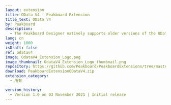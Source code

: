```yaml
---
layout: extension
title: OData V4 - Peakboard Extension
title_text: OData V4
by: Peakboard
description: 
  - The Peakboard Designer natively supports older versions of the OData protocol. To connect services with the OData V4 protocol as a data source in Peakboard, you can use this extension. OData is an open protocol that allows you to create and use RESTful APIs. With our extension, you can read the APIs that return the data in JSON format.
lang: cn
weight: 1000
isDraft: false
ref: odatav4
image: OdataV4_Extension_Logo.png
image_thumbnail: OdataV4_Extension_Logo_thumbnail.png
repository: https://github.com/Peakboard/PeakboardExtensions/tree/master/ODataV4
download: PeakboardExtensionODataV4.zip
extension_category:
  - 所有

version_history:
  - Version 1.0 on 03 November 2021 | Initial release
---
```




